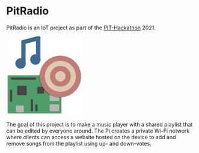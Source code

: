 # PitRadio

PitRadio is an IoT project as part of the [PIT-Hackathon](https://github.com/PIT-Hackathon) 2021.

<img src="icon/icon.png" alt="project icon" width="200"/>

The goal of this project is to make a music player with a shared playlist that can be edited by everyone around. The Pi creates a private Wi-Fi network where clients can access a website hosted on the device to add and remove songs from the playlist using up- and down-votes.


